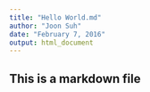 ```yaml
---
title: "Hello World.md"
author: "Joon Suh"
date: "February 7, 2016"
output: html_document
---
```

## This is a markdown file
